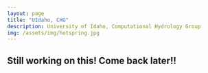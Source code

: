 ```yaml
---
layout: page
title: "UIdaho, CHG"
description: University of Idaho, Computational Hydrology Group
img: /assets/img/hotspring.jpg
---
```


<h2> Still working on this! Come back later!! </h2>
